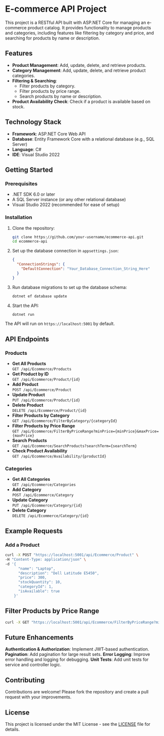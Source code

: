 # E-commerce API Project

This project is a RESTful API built with ASP.NET Core for managing an e-commerce product catalog. It provides functionality to manage products and categories, including features like filtering by category and price, and searching for products by name or description.

## Features

- **Product Management**: Add, update, delete, and retrieve products.
- **Category Management**: Add, update, delete, and retrieve product categories.
- **Filtering & Searching**:
  - Filter products by category.
  - Filter products by price range.
  - Search products by name or description.
- **Product Availability Check**: Check if a product is available based on stock.

## Technology Stack

- **Framework**: ASP.NET Core Web API
- **Database**: Entity Framework Core with a relational database (e.g., SQL Server)
- **Language**: C#
- **IDE**: Visual Studio 2022

## Getting Started

### Prerequisites

- .NET SDK 6.0 or later
- A SQL Server instance (or any other relational database)
- Visual Studio 2022 (recommended for ease of setup)

### Installation

1. Clone the repository:

   ```bash
   git clone https://github.com/your-username/ecommerce-api.git
   cd ecommerce-api

2. Set up the database connection in `appsettings.json`:

   ```json
   {
     "ConnectionStrings": {
       "DefaultConnection": "Your_Database_Connection_String_Here"
     }
   }

3. Run database migrations to set up the database schema:
   ```bash
   dotnet ef database update

4. Start the API:
   ```bash
   dotnet run


The API will run on `https://localhost:5001` by default.

## API Endpoints

### Products
- **Get All Products**  
  `GET /api/Ecommerce/Products`
- **Get Product by ID**  
  `GET /api/Ecommerce/Product/{id}`
- **Add Product**  
  `POST /api/Ecommerce/Product`
- **Update Product**  
  `PUT /api/Ecommerce/Product/{id}`
- **Delete Product**  
  `DELETE /api/Ecommerce/Product/{id}`
- **Filter Products by Category**  
  `GET /api/Ecommerce/FilterByCategory/{categoryId}`
- **Filter Products by Price Range**  
  `GET /api/Ecommerce/FilterByPriceRange?minPrice={minPrice}&maxPrice={maxPrice}`
- **Search Products**  
  `GET /api/Ecommerce/SearchProducts?searchTerm={searchTerm}`
- **Check Product Availability**  
  `GET /api/Ecommerce/Availability/{productId}`

### Categories
- **Get All Categories**  
  `GET /api/Ecommerce/Categories`
- **Add Category**  
  `POST /api/Ecommerce/Category`
- **Update Category**  
  `PUT /api/Ecommerce/Category/{id}`
- **Delete Category**  
  `DELETE /api/Ecommerce/Category/{id}`



## Example Requests


### Add a Product

```bash
curl -X POST "https://localhost:5001/api/Ecommerce/Product" \
-H "Content-Type: application/json" \
-d '{
      "name": "Laptop",
      "description": "Dell Latitude E5450",
      "price": 300,
      "stockQuantity": 10,
      "categoryId": 1,
      "isAvailable": true
    }'
```

## Filter Products by Price Range

```bash
curl -X GET "https://localhost:5001/api/Ecommerce/FilterByPriceRange?minPrice=100&maxPrice=500"
```


## Future Enhancements

**Authentication & Authorization**: Implement JWT-based authentication.
**Pagination**: Add pagination for large result sets.
**Error Logging**: Improve error handling and logging for debugging.
**Unit Tests**: Add unit tests for service and controller logic.

## Contributing

Contributions are welcome! Please fork the repository and create a pull request with your improvements.

## License

This project is licensed under the MIT License - see the [LICENSE](LICENSE) file for details.
